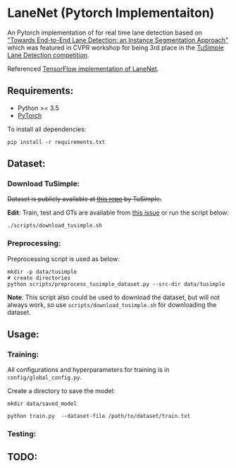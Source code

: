 # LaneNet (Pytorch Implementaiton)

An Pytorch implementation of for real time lane detection based on ["Towards End-to-End Lane Detection: an Instance Segmentation Approach"](https://arxiv.org/pdf/1802.05591.pdf) which was featured in CVPR workshop for being 3rd place in the [TuSimple Lane Detection competition](http://benchmark.tusimple.ai/#/).

Referenced [TensorFlow implementation of LaneNet](https://github.com/MaybeShewill-CV/lanenet-lane-detection).

## Requirements:

- Python >= 3.5
- [PyTorch](https://pytorch.org/)

To install all dependencies:

```
pip install -r requirements.txt
```

## Dataset:

### Download TuSimple:

~~Dataset is publicly available at [this repo](https://github.com/TuSimple/tusimple-benchmark/tree/master/doc/lane_detection) by TuSimple.~~

__Edit__: Train, test and GTs are available from [this issue](https://github.com/TuSimple/tusimple-benchmark/wiki) or run the script below:
```
./scripts/download_tusimple.sh
```

### Preprocessing:

Preprocessing script is used as below:
```
mkdir -p data/tusimple
# create directories
python scripts/preprocess_tusimple_dataset.py --src-dir data/tusimple
```

__Note__: This script also could be used to download the dataset, but will not always work, so use `scripts/download_tusimple.sh` for downloading the dataset.

## Usage:

### Training:

All configurations and hyperparameters for training is in `config/global_config.py`.

Create a directory to save the model:

```
mkdir data/saved_model
```

```
python train.py  --dataset-file /path/to/dataset/train.txt
```

### Testing:


## TODO:
